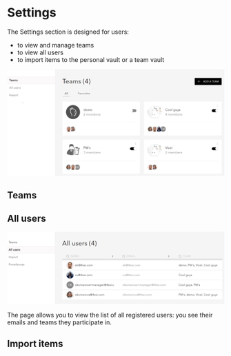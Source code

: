 # Settings

The Settings section is designed for users:

* to view and manage teams
* to view all users
* to import items to the personal vault or a team vault

![](../.gitbook/assets/image%20%2862%29.png)

## Teams

## All users

![](../.gitbook/assets/image%20%2864%29.png)

The page allows you to view the list of all registered users: you see their emails and teams they participate in.

## Import items


